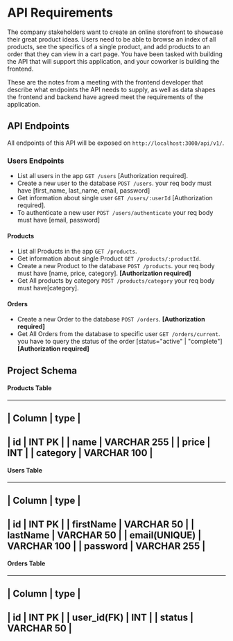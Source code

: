 # API Requirements

The company stakeholders want to create an online storefront to showcase their great product ideas. Users need to be able to browse an index of all products, see the specifics of a single product, and add products to an order that they can view in a cart page. You have been tasked with building the API that will support this application, and your coworker is building the frontend.

These are the notes from a meeting with the frontend developer that describe what endpoints the API needs to supply, as well as data shapes the frontend and backend have agreed meet the requirements of the application.

## API Endpoints

All endpoints of this API will be exposed on `http://localhost:3000/api/v1/`.

### Users Endpoints

- List all users in the app `GET /users` [Authorization required].
- Create a new user to the database `POST /users`. your req body must have [first_name, last_name, email, password]
- Get information about single user `GET /users/:userId` [Authorization required].
- To authenticate a new user `POST /users/authenticate` your req body must have [email, password]

#### Products

- List all Products in the app `GET /products`.
- Get information about single Product `GET /products/:productId`.
- Create a new Product to the database `POST /products`. your req body must have [name, price, category]. **[Authorization required]**
- Get All products by category `POST /products/category` your req body must have[category].

#### Orders

- Create a new Order to the database `POST /orders`. **[Authorization required]**
- Get All Orders from the database to specific user `GET /orders/current`. you have to query the status of the order [status="active" | "complete"] **[Authorization required]**

## Project Schema

#### Products Table

------------------------------
|    Column    |    type     |
------------------------------
|    id        |   INT PK    |
|    name      | VARCHAR 255 |
|    price     |    INT      |
|    category  | VARCHAR 100 |
------------------------------

#### Users Table

--------------------------------
|    Column      |    type     |
--------------------------------
|  id            |   INT PK    |
|  firstName     | VARCHAR 50  |
|  lastName      | VARCHAR 50  |
|  email(UNIQUE) | VARCHAR 100 |
|  password      | VARCHAR 255 |
--------------------------------

#### Orders Table

--------------------------------
|    Column      |    type     |
--------------------------------
|  id            |   INT PK    |
|  user_id(FK)   |    INT      |
|  status        | VARCHAR 50  |
--------------------------------